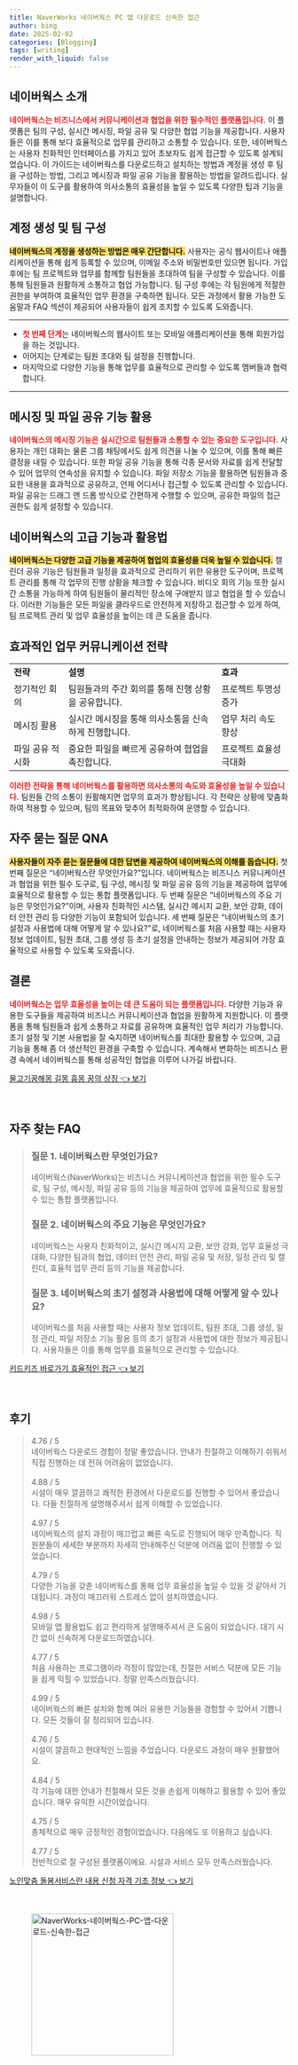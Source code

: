 ```yaml
---
title: NaverWorks 네이버웍스 PC 앱 다운로드 신속한 접근
author: bing
date: 2025-02-02
categories: [Blogging]
tags: [writing]
render_with_liquid: false
---
```



<h2 id='네이버웍스_소개'>네이버웍스 소개</h2>

<p><b><span style="color: #ee2323;">네이버웍스는 비즈니스에서 커뮤니케이션과 협업을 위한 필수적인 플랫폼입니다.</span></b> 이 플랫폼은 팀의 구성, 실시간 메시징, 파일 공유 및 다양한 협업 기능을 제공합니다. 사용자들은 이를 통해 보다 효율적으로 업무를 관리하고 소통할 수 있습니다. 또한, 네이버웍스는 사용자 친화적인 인터페이스를 가지고 있어 초보자도 쉽게 접근할 수 있도록 설계되었습니다. 이 가이드는 네이버웍스를 다운로드하고 설치하는 방법과 계정을 생성 후 팀을 구성하는 방법, 그리고 메시징과 파일 공유 기능을 활용하는 방법을 알려드립니다. 실무자들이 이 도구를 활용하여 의사소통의 효율성을 높일 수 있도록 다양한 팁과 기능을 설명합니다.</p>

<h2 id='계정_생성_및_팀_구성'>계정 생성 및 팀 구성</h2>

<p><b><span style="background-color: #ffe066;">네이버웍스의 계정을 생성하는 방법은 매우 간단합니다.</span></b> 사용자는 공식 웹사이트나 애플리케이션을 통해 쉽게 등록할 수 있으며, 이메일 주소와 비밀번호만 있으면 됩니다. 가입 후에는 팀 프로젝트와 업무를 함께할 팀원들을 초대하여 팀을 구성할 수 있습니다. 이를 통해 팀원들과 원활하게 소통하고 협업 가능합니다. 팀 구성 후에는 각 팀원에게 적절한 권한을 부여하여 효율적인 업무 환경을 구축하면 됩니다. 모든 과정에서 활용 가능한 도움말과 FAQ 섹션이 제공되어 사용자들이 쉽게 조치할 수 있도록 도와줍니다.</p>

<hr />

<ul>
    <li><b><span style="color: #ee2323;">첫 번째 단계</span></b>는 네이버웍스의 웹사이트 또는 모바일 애플리케이션을 통해 회원가입을 하는 것입니다.</li>
    <li>이어지는 단계로는 팀원 초대와 팀 설정을 진행합니다.</li>
    <li>마지막으로 다양한 기능을 통해 업무를 효율적으로 관리할 수 있도록 멤버들과 협력합니다.</li>
</ul>

<hr />

<h2 id='메시징_및_파일_공유_기능_활용'>메시징 및 파일 공유 기능 활용</h2>

<p><b><span style="color: #ee2323;">네이버웍스의 메시징 기능은 실시간으로 팀원들과 소통할 수 있는 중요한 도구입니다.</span></b> 사용자는 개인 대화는 물론 그룹 채팅에서도 쉽게 의견을 나눌 수 있으며, 이를 통해 빠른 결정을 내릴 수 있습니다. 또한 파일 공유 기능을 통해 각종 문서와 자료를 쉽게 전달할 수 있어 업무의 연속성을 유지할 수 있습니다. 파일 저장소 기능을 활용하면 팀원들과 중요한 내용을 효과적으로 공유하고, 언제 어디서나 접근할 수 있도록 관리할 수 있습니다. 파일 공유는 드래그 앤 드롭 방식으로 간편하게 수행할 수 있으며, 공유한 파일의 접근 권한도 쉽게 설정할 수 있습니다.</p>

<h2 id='네이버웍스의_고급_기능과_활용법'>네이버웍스의 고급 기능과 활용법</h2>

<p><b><span style="background-color: #ffe066;">네이버웍스는 다양한 고급 기능을 제공하여 협업의 효율성을 더욱 높일 수 있습니다.</span></b> 캘린더 공유 기능은 팀원들과 일정을 효과적으로 관리하기 위한 유용한 도구이며, 프로젝트 관리를 통해 각 업무의 진행 상황을 체크할 수 있습니다. 비디오 회의 기능 또한 실시간 소통을 가능하게 하여 팀원들이 물리적인 장소에 구애받지 않고 협업을 할 수 있습니다. 이러한 기능들은 모든 파일을 클라우드로 안전하게 저장하고 접근할 수 있게 하여, 팀 프로젝트 관리 및 업무 효율성을 높이는 데 큰 도움을 줍니다.</p>

<h2 id='효과적인_업무_커뮤니케이션_전략'>효과적인 업무 커뮤니케이션 전략</h2>

<table>
    <tr>
        <td><b>전략</b></td>
        <td><b>설명</b></td>
        <td><b>효과</b></td>
    </tr>
    <tr>
        <td>정기적인 회의</td>
        <td>팀원들과의 주간 회의를 통해 진행 상황을 공유합니다.</td>
        <td>프로젝트 투명성 증가</td>
    </tr>
    <tr>
        <td>메시징 활용</td>
        <td>실시간 메시징을 통해 의사소통을 신속하게 진행합니다.</td>
        <td>업무 처리 속도 향상</td>
    </tr>
    <tr>
        <td>파일 공유 적시화</td>
        <td>중요한 파일을 빠르게 공유하여 협업을 촉진합니다.</td>
        <td>프로젝트 효율성 극대화</td>
    </tr>
</table>

<p><b><span style="color: #ee2323;">이러한 전략을 통해 네이버웍스를 활용하면 의사소통의 속도와 효율성을 높일 수 있습니다.</span></b> 팀원들 간의 소통이 원활해지면 업무의 효과가 향상됩니다. 각 전략은 상황에 맞춤화하여 적용할 수 있으며, 팀의 목표와 맞추어 최적화하여 운영할 수 있습니다.</p>

<h2 id='자주_묻는_질문_QNA'>자주 묻는 질문 QNA</h2>

<p><b><span style="background-color: #ffe066;">사용자들이 자주 묻는 질문들에 대한 답변을 제공하여 네이버웍스의 이해를 돕습니다.</span></b> 첫 번째 질문은 “네이버웍스란 무엇인가요?”입니다. 네이버웍스는 비즈니스 커뮤니케이션과 협업을 위한 필수 도구로, 팀 구성, 메시징 및 파일 공유 등의 기능을 제공하여 업무에 효율적으로 활용할 수 있는 통합 플랫폼입니다. 두 번째 질문은 “네이버웍스의 주요 기능은 무엇인가요?”이며, 사용자 친화적인 시스템, 실시간 메시지 교환, 보안 강화, 데이터 안전 관리 등 다양한 기능이 포함되어 있습니다. 세 번째 질문은 “네이버웍스의 초기 설정과 사용법에 대해 어떻게 알 수 있나요?”로, 네이버웍스를 처음 사용할 때는 사용자 정보 업데이트, 팀원 초대, 그룹 생성 등 초기 설정을 안내하는 정보가 제공되어 가장 효율적으로 사용할 수 있도록 도와줍니다.</p>

<h2 id='결론'>결론</h2>

<p><b><span style="color: #ee2323;">네이버웍스는 업무 효율성을 높이는 데 큰 도움이 되는 플랫폼입니다.</span></b> 다양한 기능과 유용한 도구들을 제공하여 비즈니스 커뮤니케이션과 협업을 원활하게 지원합니다. 이 플랫폼을 통해 팀원들과 쉽게 소통하고 자료를 공유하며 효율적인 업무 처리가 가능합니다. 초기 설정 및 기본 사용법을 잘 숙지하면 네이버웍스를 최대한 활용할 수 있으며, 고급 기능을 통해 좀 더 생산적인 환경을 구축할 수 있습니다. 계속해서 변화하는 비즈니스 환경 속에서 네이버웍스를 통해 성공적인 협업을 이루어 나가길 바랍니다.</p>


<p><a class="click-button" title="물고기꿈해몽 길몽 흉몽 꿈의 상징" href="https://adkhouse.github.io/posts/%EB%AC%BC%EA%B3%A0%EA%B8%B0%EA%BF%88%ED%95%B4%EB%AA%BD-%EA%B8%B8%EB%AA%BD-%ED%9D%89%EB%AA%BD-%EA%BF%88%EC%9D%98-%EC%83%81%EC%A7%95/" rel="dofollow">물고기꿈해몽 길몽 흉몽 꿈의 상징 👈 보기</a></p><br>
<h2 id='자주_찾는_FAQ'>자주 찾는 FAQ</h2>
<div itemscope="" itemtype="https://schema.org/FAQPage"> 
<blockquote> 
<div itemscope="" itemprop="mainEntity" itemtype="https://schema.org/Question"> 
<h3 itemprop="name">질문 1. 네이버웍스란 무엇인가요?</h3> 
<div itemscope="" itemprop="acceptedAnswer" itemtype="https://schema.org/Answer"> 
<span itemprop="text"> 
<p>네이버웍스(NaverWorks)는 비즈니스 커뮤니케이션과 협업을 위한 필수 도구로, 팀 구성, 메시징, 파일 공유 등의 기능을 제공하여 업무에 효율적으로 활용할 수 있는 통합 플랫폼입니다.</p> 
</span> 
</div> 
</div> 
<div itemscope="" itemprop="mainEntity" itemtype="https://schema.org/Question"> 
<h3 itemprop="name">질문 2. 네이버웍스의 주요 기능은 무엇인가요?</h3> 
<div itemscope="" itemprop="acceptedAnswer" itemtype="https://schema.org/Answer"> 
<span itemprop="text"> 
<p>네이버웍스는 사용자 친화적이고, 실시간 메시지 교환, 보안 강화, 업무 효율성 극대화, 다양한 팀과의 협업, 데이터 안전 관리, 파일 공유 및 저장, 일정 관리 및 캘린더, 효율적 업무 관리 등의 기능을 제공합니다.</p> 
</span> 
</div> 
</div> 
<div itemscope="" itemprop="mainEntity" itemtype="https://schema.org/Question"> 
<h3 itemprop="name">질문 3. 네이버웍스의 초기 설정과 사용법에 대해 어떻게 알 수 있나요?</h3> 
<div itemscope="" itemprop="acceptedAnswer" itemtype="https://schema.org/Answer"> 
<span itemprop="text"> 
<p>네이버웍스를 처음 사용할 때는 사용자 정보 업데이트, 팀원 초대, 그룹 생성, 일정 관리, 파일 저장소 기능 활용 등의 초기 설정과 사용법에 대한 정보가 제공됩니다. 사용자들은 이를 통해 업무를 효율적으로 관리할 수 있습니다.</p> 
</span> 
</div> 
</div> 
</blockquote> 
</div>
<p><a class="click-button" title="키드키즈 바로가기 효율적인 접근" href="https://adkhouse.github.io/posts/%ED%82%A4%EB%93%9C%ED%82%A4%EC%A6%88-%EB%B0%94%EB%A1%9C%EA%B0%80%EA%B8%B0-%ED%9A%A8%EC%9C%A8%EC%A0%81%EC%9D%B8-%EC%A0%91%EA%B7%BC/" rel="dofollow">키드키즈 바로가기 효율적인 접근 👈 보기</a></p><br>
<h2 id='후기'>후기</h2>
<div itemscope itemtype="https://schema.org/Product">
  <blockquote>
  <div itemprop="review" itemscope itemtype="https://schema.org/Review">
      <div itemprop="reviewRating" itemscope itemtype="https://schema.org/Rating"> <span itemprop="ratingValue">4.76</span> / <span itemprop="bestRating">5</span> </div>
      <span itemprop="reviewBody">네이버웍스 다운로드 경험이 정말 좋았습니다. 안내가 친절하고 이해하기 쉬워서 직접 진행하는 데 전혀 어려움이 없었습니다.</span>
  </div>
  <br>
  <div itemprop="review" itemscope itemtype="https://schema.org/Review">
      <div itemprop="reviewRating" itemscope itemtype="https://schema.org/Rating"> <span itemprop="ratingValue">4.88</span> / <span itemprop="bestRating">5</span> </div>
      <span itemprop="reviewBody">시설이 매우 깔끔하고 쾌적한 환경에서 다운로드를 진행할 수 있어서 좋았습니다. 다들 친절하게 설명해주셔서 쉽게 이해할 수 있었습니다.</span>
  </div>
  <br>
  <div itemprop="review" itemscope itemtype="https://schema.org/Review">
      <div itemprop="reviewRating" itemscope itemtype="https://schema.org/Rating"> <span itemprop="ratingValue">4.97</span> / <span itemprop="bestRating">5</span> </div>
      <span itemprop="reviewBody">네이버웍스의 설치 과정이 매끄럽고 빠른 속도로 진행되어 매우 만족합니다. 직원분들이 세세한 부분까지 자세히 안내해주신 덕분에 어려움 없이 진행할 수 있었습니다.</span>
  </div>
  <br>
  <div itemprop="review" itemscope itemtype="https://schema.org/Review">
      <div itemprop="reviewRating" itemscope itemtype="https://schema.org/Rating"> <span itemprop="ratingValue">4.79</span> / <span itemprop="bestRating">5</span> </div>
      <span itemprop="reviewBody">다양한 기능을 갖춘 네이버웍스를 통해 업무 효율성을 높일 수 있을 것 같아서 기대됩니다. 과정이 매끄러워 스트레스 없이 설치하였습니다.</span>
  </div>
  <br>
  <div itemprop="review" itemscope itemtype="https://schema.org/Review">
      <div itemprop="reviewRating" itemscope itemtype="https://schema.org/Rating"> <span itemprop="ratingValue">4.98</span> / <span itemprop="bestRating">5</span> </div>
      <span itemprop="reviewBody">모바일 앱 활용법도 쉽고 편리하게 설명해주셔서 큰 도움이 되었습니다. 대기 시간 없이 신속하게 다운로드하였습니다.</span>
  </div>
  <br>
  <div itemprop="review" itemscope itemtype="https://schema.org/Review">
      <div itemprop="reviewRating" itemscope itemtype="https://schema.org/Rating"> <span itemprop="ratingValue">4.77</span> / <span itemprop="bestRating">5</span> </div>
      <span itemprop="reviewBody">처음 사용하는 프로그램이라 걱정이 많았는데, 친절한 서비스 덕분에 모든 기능을 쉽게 익힐 수 있었습니다. 정말 만족스러웠습니다.</span>
  </div>
  <br>
  <div itemprop="review" itemscope itemtype="https://schema.org/Review">
      <div itemprop="reviewRating" itemscope itemtype="https://schema.org/Rating"> <span itemprop="ratingValue">4.99</span> / <span itemprop="bestRating">5</span> </div>
      <span itemprop="reviewBody">네이버웍스의 빠른 설치와 함께 여러 유용한 기능들을 경험할 수 있어서 기쁩니다. 모든 것들이 잘 정리되어 있습니다.</span>
  </div>
  <br>
  <div itemprop="review" itemscope itemtype="https://schema.org/Review">
      <div itemprop="reviewRating" itemscope itemtype="https://schema.org/Rating"> <span itemprop="ratingValue">4.76</span> / <span itemprop="bestRating">5</span> </div>
      <span itemprop="reviewBody">시설이 깔끔하고 현대적인 느낌을 주었습니다. 다운로드 과정이 매우 원활했어요.</span>
  </div>
  <br>
  <div itemprop="review" itemscope itemtype="https://schema.org/Review">
      <div itemprop="reviewRating" itemscope itemtype="https://schema.org/Rating"> <span itemprop="ratingValue">4.84</span> / <span itemprop="bestRating">5</span> </div>
      <span itemprop="reviewBody">각 기능에 대한 안내가 친절해서 모든 것을 손쉽게 이해하고 활용할 수 있어 좋았습니다. 매우 유익한 시간이었습니다.</span>
  </div>
  <br>
  <div itemprop="review" itemscope itemtype="https://schema.org/Review">
      <div itemprop="reviewRating" itemscope itemtype="https://schema.org/Rating"> <span itemprop="ratingValue">4.75</span> / <span itemprop="bestRating">5</span> </div>
      <span itemprop="reviewBody">총체적으로 매우 긍정적인 경험이었습니다. 다음에도 또 이용하고 싶습니다.</span>
  </div>
  <br>
  <div itemprop="review" itemscope itemtype="https://schema.org/Review">
      <div itemprop="reviewRating" itemscope itemtype="https://schema.org/Rating"> <span itemprop="ratingValue">4.77</span> / <span itemprop="bestRating">5</span> </div>
      <span itemprop="reviewBody">전반적으로 잘 구성된 플랫폼이에요. 시설과 서비스 모두 만족스러웠습니다.</span>
  </div>
  </blockquote>
</div>
<p><a class="click-button" title="노인맞춤 돌봄서비스란 내용 신청 자격 기초 정보" href="https://adkhouse.github.io/posts/%EB%85%B8%EC%9D%B8%EB%A7%9E%EC%B6%A4-%EB%8F%8C%EB%B4%84%EC%84%9C%EB%B9%84%EC%8A%A4%EB%9E%80-%EB%82%B4%EC%9A%A9-%EC%8B%A0%EC%B2%AD-%EC%9E%90%EA%B2%A9-%EA%B8%B0%EC%B4%88-%EC%A0%95%EB%B3%B4/" rel="dofollow">노인맞춤 돌봄서비스란 내용 신청 자격 기초 정보 👈 보기</a></p><br>
<figure class="image"><img src="https://adkhouse.github.io/assets/img/thumbnail/NaverWorks-네이버웍스-PC-앱-다운로드-신속한-접근.webp" alt="NaverWorks-네이버웍스-PC-앱-다운로드-신속한-접근" width="256" height="256"></figure>